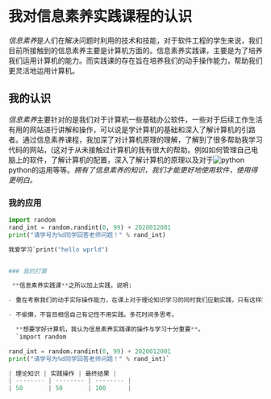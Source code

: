 # 我对信息素养实践课程的认识

 *信息素养*是人们在解决问题时利用的技术和技能，对于软件工程的学生来说，我们目前所接触到的信息素养主要是计算机方面的。信息素养实践课，主要是为了培养我们运用计算机的能力。而实践课的存在旨在培养我们的动手操作能力，帮助我们更灵活地运用计算机。

## 我的认识

  *信息素养*主要针对的是我们对于计算机一些基础办公软件，一些对于后续工作生活有用的网站进行讲解和操作，可以说是学计算机的基础和深入了解计算机的引路者。通过信息素养课程，我加深了对计算机原理的理解，了解到了很多帮助我学习代码的网站，(这对于从未接触过计算机的我有很大的帮助。例如如何管理自己电脑上的软件，了解计算机的配置，深入了解计算机的原理以及对于![python](https://www.runoob.com/wp-content/uploads/2013/11/python.jpg)python的运用等等。*拥有了信息素养的知识，我们才能更好地使用软件，使用得更明白。*

### 我的应用
```python
import random
rand_int = random.randint(0, 99) + 2020012001
print("请学号为%d同学回答老师问题！" % rand_int)

我爱学习`print("hello wprld")


### 我的打算

 **信息素养实践课**之所以加上实践，说明:

- 重在考察我们的动手实际操作能力，在课上对于理论知识学习的同时我们应勤实践，只有这样我们才能记住操作上一些细微的地方，需要注意的点。

- 不偷懒，不盲目相信自己有记性不用实践。多花时间多思考。

  **想要学好计算机，我认为信息素养实践课的操作与学习十分重要**。
  `import random

rand_int = random.randint(0, 99) + 2020012001
print("请学号为%d同学回答老师问题！" % rand_int)`

| 理论知识 | 实践操作 | 最终结果 |
| -------- | -------- | -------- |
| 50       | 50       | 100      |





